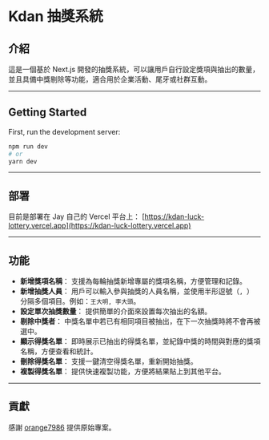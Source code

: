 # Kdan 抽獎系統

## 介紹
這是一個基於 Next.js 開發的抽獎系統，可以讓用戶自行設定獎項與抽出的數量，並且具備中獎剔除等功能，適合用於企業活動、尾牙或社群互動。

---

## Getting Started

First, run the development server:

```bash
npm run dev
# or
yarn dev
```

---

## 部署

目前是部署在 Jay 自己的 Vercel 平台上：
[https://kdan-luck-lottery.vercel.app](https://kdan-luck-lottery.vercel.app)

---

## 功能

- **新增獎項名稱**：
  支援為每輪抽獎新增專屬的獎項名稱，方便管理和記錄。
- **新增抽獎人員**：
  用戶可以輸入參與抽獎的人員名稱，並使用半形逗號（`, `）分隔多個項目。例如：`王大明, 李大頭`。
- **設定單次抽獎數量**：
  提供簡單的介面來設置每次抽出的名額。
- **剔除中獎者**：
  中獎名單中若已有相同項目被抽出，在下一次抽獎時將不會再被選中。
- **顯示得獎名單**：
  即時展示已抽出的得獎名單，並紀錄中獎的時間與對應的獎項名稱，方便查看和統計。
- **刪除得獎名單**：
  支援一鍵清空得獎名單，重新開始抽獎。
- **複製得獎名單**：
  提供快速複製功能，方便將結果貼上到其他平台。

---

## 貢獻
感謝 [orange7986](https://github.com/orange7986) 提供原始專案。
